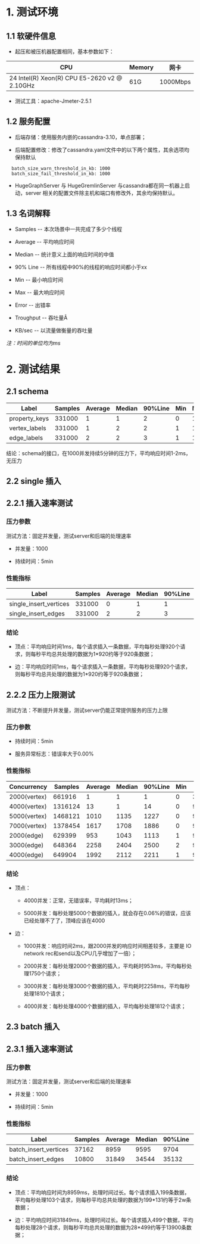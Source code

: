 # 1. 测试环境


## 1.1 软硬件信息


- 起压和被压机器配置相同，基本参数如下：

CPU                                          | Memory | 网卡
-------------------------------------------- | ------ | --------
24 Intel(R) Xeon(R) CPU E5-2620 v2 @ 2.10GHz | 61G    | 1000Mbps

- 测试工具：apache-Jmeter-2.5.1


## 1.2 服务配置


- 后端存储：使用服务内嵌的cassandra-3.10，单点部署；

- 后端配置修改：修改了cassandra.yaml文件中的以下两个属性，其余选项均保持默认


```
  batch_size_warn_threshold_in_kb: 1000 
  batch_size_fail_threshold_in_kb: 1000  
```

- HugeGraphServer 与 HugeGremlinServer 与cassandra都在同一机器上启动，server 相关的配置文件除主机和端口有修改外，其余均保持默认。


## 1.3 名词解释


- Samples -- 本次场景中一共完成了多少个线程

- Average -- 平均响应时间

- Median -- 统计意义上面的响应时间的中值

- 90% Line -- 所有线程中90%的线程的响应时间都小于xx

- Min -- 最小响应时间

- Max -- 最大响应时间

- Error -- 出错率

- Troughput -- 吞吐量Â

- KB/sec -- 以流量做衡量的吞吐量

_注：时间的单位均为ms_


# 2. 测试结果


## 2.1 schema


Label         | Samples | Average | Median | 90%Line | Min | Max | Error% | Throughput | KB/sec
------------- | ------- | ------- | ------ | ------- | --- | --- | ------ | ---------- | ------
property_keys | 331000  | 1       | 1      | 2       | 0   | 172 | 0.00%  | 920.7/sec  | 178.1
vertex_labels | 331000  | 1       | 2      | 2       | 1   | 126 | 0.00%  | 920.7/sec  | 193.4
edge_labels   | 331000  | 2       | 2      | 3       | 1   | 158 | 0.00%  | 920.7/sec  | 242.8

结论：schema的接口，在1000并发持续5分钟的压力下，平均响应时间1-2ms，无压力


## 2.2 single 插入


## 2.2.1 插入速率测试


### 压力参数

测试方法：固定并发量，测试server和后端的处理速率

- 并发量：1000

- 持续时间：5min

### 性能指标

Label                  | Samples | Average | Median | 90%Line | Min | Max | Error% | Throughput | KB/sec
---------------------- | ------- | ------- | ------ | ------- | --- | --- | ------ | ---------- | ------
single_insert_vertices | 331000  | 0       | 1      | 1       | 0   | 21  | 0.00%  | 920.7/sec  | 234.4
single_insert_edges    | 331000  | 2       | 2      | 3       | 1   | 53  | 0.00%  | 920.7/sec  | 309.1

### 结论

- 顶点：平均响应时间1ms，每个请求插入一条数据，平均每秒处理920个请求，则每秒平均总共处理的数据为1*920约等于920条数据；

- 边：平均响应时间1ms，每个请求插入一条数据，平均每秒处理920个请求，则每秒平均总共处理的数据为1*920约等于920条数据；


## 2.2.2 压力上限测试


测试方法：不断提升并发量，测试server仍能正常提供服务的压力上限

### 压力参数

- 持续时间：5min

- 服务异常标志：错误率大于0.00%

### 性能指标

Concurrency  | Samples | Average | Median | 90%Line | Min | Max  | Error% | Throughput | KB/sec
------------ | ------- | ------- | ------ | ------- | --- | ---- | ------ | ---------- | ------
2000(vertex) | 661916  | 1       | 1      | 1       | 0   | 3012 | 0.00%  | 1842.9/sec | 469.1
4000(vertex) | 1316124 | 13      | 1      | 14      | 0   | 9023 | 0.00%  | 3673.1/sec | 935.0
5000(vertex) | 1468121 | 1010    | 1135   | 1227    | 0   | 9223 | 0.06%  | 4095.6/sec | 1046.0
7000(vertex) | 1378454 | 1617    | 1708   | 1886    | 0   | 9361 | 0.08%  | 3860.3/sec | 987.1
2000(edge)   | 629399  | 953     | 1043   | 1113    | 1   | 9001 | 0.00%  | 1750.3/sec | 587.6
3000(edge)   | 648364  | 2258    | 2404   | 2500    | 2   | 9001 | 0.00%  | 1810.7/sec | 607.9
4000(edge)   | 649904  | 1992    | 2112   | 2211    | 1   | 9001 | 0.06%  | 1812.5/sec | 608.5

### 结论

- 顶点：

  - 4000并发：正常，无错误率，平均耗时13ms；

  - 5000并发：每秒处理5000个数据的插入，就会存在0.06%的错误，应该已经处理不了了，顶峰应该在4000

- 边：

  - 1000并发：响应时间2ms，跟2000并发的响应时间相差较多，主要是 IO network rec和send以及CPU几乎增加了一倍）；

  - 2000并发：每秒处理2000个数据的插入，平均耗时953ms，平均每秒处理1750个请求；

  - 3000并发：每秒处理3000个数据的插入，平均耗时2258ms，平均每秒处理1810个请求；

  - 4000并发：每秒处理4000个数据的插入，平均每秒处理1812个请求；


## 2.3 batch 插入


## 2.3.1 插入速率测试


### 压力参数

测试方法：固定并发量，测试server和后端的处理速率

- 并发量：1000

- 持续时间：5min

### 性能指标

Label                 | Samples | Average | Median | 90%Line | Min | Max   | Error% | Throughput | KB/sec
--------------------- | ------- | ------- | ------ | ------- | --- | ----- | ------ | ---------- | ------
batch_insert_vertices | 37162   | 8959    | 9595   | 9704    | 17  | 9852  | 0.00%  | 103.4/sec  | 393.3
batch_insert_edges    | 10800   | 31849   | 34544  | 35132   | 435 | 35747 | 0.00%  | 28.8/sec   | 814.9

### 结论

- 顶点：平均响应时间为8959ms，处理时间过长。每个请求插入199条数据，平均每秒处理103个请求，则每秒平均总共处理的数据为199*131约等于2w条数据；

- 边：平均响应时间31849ms，处理时间过长。每个请求插入499个数据，平均每秒处理28个请求，则每秒平均总共处理的数据为28*499约等于13900条数据；
